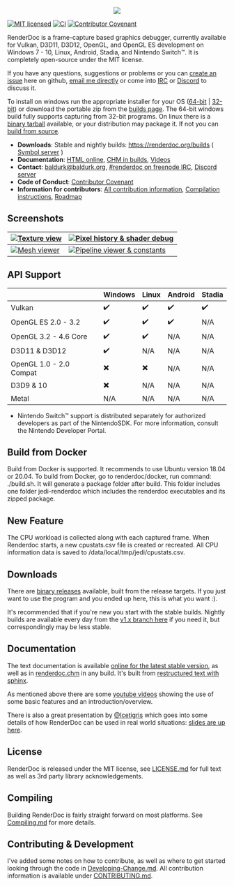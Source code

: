 <p align="center"><img src="https://user-images.githubusercontent.com/661798/36482670-f81601c0-170b-11e8-8adb-2365b346ac27.png" /></p>

[![MIT licensed](https://img.shields.io/badge/license-MIT-blue.svg)](LICENSE.md)
[![CI](https://github.com/baldurk/renderdoc/workflows/CI/badge.svg?branch=actions-test&event=push)](https://github.com/baldurk/renderdoc/actions)
[![Contributor Covenant](https://img.shields.io/badge/Contributor%20Covenant-v2.0%20adopted-ff69b4.svg)](docs/CODE_OF_CONDUCT.md) 

RenderDoc is a frame-capture based graphics debugger, currently available for Vulkan, D3D11, D3D12, OpenGL, and OpenGL ES development on Windows 7 - 10, Linux, Android, Stadia, and Nintendo Switch&trade;. It is completely open-source under the MIT license.

If you have any questions, suggestions or problems or you can [create an issue](https://github.com/baldurk/renderdoc/issues/new) here on github, [email me directly](mailto:baldurk@baldurk.org) or come into [IRC](https://kiwiirc.com/client/irc.freenode.net/#renderdoc) or [Discord](https://discord.gg/ahq6yRB) to discuss it.

To install on windows run the appropriate installer for your OS ([64-bit](https://renderdoc.org/stable/latest/RenderDoc_latest_64.msi) | [32-bit](https://renderdoc.org/stable/latest/RenderDoc_latest_32.msi)) or download the portable zip from the [builds page](https://renderdoc.org/builds). The 64-bit windows build fully supports capturing from 32-bit programs. On linux there is a [binary tarball](https://renderdoc.org/stable/latest/renderdoc_latest.tar.gz) available, or your distribution may package it. If not you can [build from source](docs/CONTRIBUTING/Compiling.md).

* **Downloads**: Stable and nightly builds: https://renderdoc.org/builds ( [Symbol server](https://renderdoc.org/symbols) )
* **Documentation**: [HTML online](https://renderdoc.org/docs), [CHM in builds](https://renderdoc.org/docs/renderdoc.chm), [Videos](http://www.youtube.com/user/baldurkarlsson/)
* **Contact**: [baldurk@baldurk.org](mailto:baldurk@baldurk.org), [#renderdoc on freenode IRC](https://kiwiirc.com/client/irc.freenode.net/#renderdoc), [Discord server](https://discord.gg/ahq6yRB)
* **Code of Conduct**: [Contributor Covenant](docs/CODE_OF_CONDUCT.md)
* **Information for contributors**: [All contribution information](docs/CONTRIBUTING.md), [Compilation instructions](docs/CONTRIBUTING/Compiling.md), [Roadmap](https://github.com/baldurk/renderdoc/wiki/Roadmap)

Screenshots
--------------

| [ ![Texture view](https://renderdoc.org/fp/ts_screen1.jpg?2) ](https://renderdoc.org/fp/screen1.jpg) | [ ![Pixel history & shader debug](https://renderdoc.org/fp/ts_screen2.jpg?2) ](https://renderdoc.org/fp/screen2.png) |
| --- | --- |
| [ ![Mesh viewer](https://renderdoc.org/fp/ts_screen3.jpg?2) ](https://renderdoc.org/fp/screen3.png) | [ ![Pipeline viewer & constants](https://renderdoc.org/fp/ts_screen4.jpg?2) ](https://renderdoc.org/fp/screen4.png) |

API Support
--------------

|                          | Windows                  | Linux                    | Android                   | Stadia                    |
| ------------------------ | ------------------------ | ------------------------ | ------------------------  | ------------------------  |
| Vulkan                   | :heavy_check_mark:       | :heavy_check_mark:       | :heavy_check_mark:        | :heavy_check_mark:        |
| OpenGL ES 2.0 - 3.2      | :heavy_check_mark:       | :heavy_check_mark:       | :heavy_check_mark:        |  N/A                      |
| OpenGL 3.2 - 4.6 Core    | :heavy_check_mark:       | :heavy_check_mark:       |  N/A                      |  N/A                      |
| D3D11 & D3D12            | :heavy_check_mark:       |  N/A                     |  N/A                      |  N/A                      |
| OpenGL 1.0 - 2.0 Compat  | :heavy_multiplication_x: | :heavy_multiplication_x: |  N/A                      |  N/A                      |
| D3D9 & 10                | :heavy_multiplication_x: |  N/A                     |  N/A                      |  N/A                      |
| Metal                    |  N/A                     |  N/A                     |  N/A                      |  N/A                      |

* Nintendo Switch&trade; support is distributed separately for authorized developers as part of the NintendoSDK. For more information, consult the Nintendo Developer Portal.

Build from Docker
--------------
Build from Docker is supported. It recommends to use Ubuntu version 18.04 or 20.04. To build from Docker, go to renderdoc/docker, run command: ./build.sh. It will generate a package folder after build. This folder includes one folder jedi-renderdoc which includes the renderdoc executables and its zipped package.

New Feature
--------------
The CPU workload is collected along with each captured frame. When Renderdoc starts, a new cpustats.csv file is created or recreated. All CPU information data is saved to /data/local/tmp/jedi/cpustats.csv.

Downloads
--------------

There are [binary releases](https://renderdoc.org/builds) available, built from the release targets. If you just want to use the program and you ended up here, this is what you want :).

It's recommended that if you're new you start with the stable builds. Nightly builds are available every day from the [v1.x branch here](https://renderdoc.org/builds#nightly) if you need it, but correspondingly may be less stable.

Documentation
--------------

The text documentation is available [online for the latest stable version](https://renderdoc.org/docs/), as well as in [renderdoc.chm](https://renderdoc.org/docs/renderdoc.chm) in any build. It's built from [restructured text with sphinx](docs).

As mentioned above there are some [youtube videos](http://www.youtube.com/user/baldurkarlsson/) showing the use of some basic features and an introduction/overview.

There is also a great presentation by [@Icetigris](https://twitter.com/Icetigris) which goes into some details of how RenderDoc can be used in real world situations: [slides are up here](https://docs.google.com/presentation/d/1LQUMIld4SGoQVthnhT1scoA3k4Sg0as14G4NeSiSgFU/edit#slide=id.p).

License
--------------

RenderDoc is released under the MIT license, see [LICENSE.md](LICENSE.md) for full text as well as 3rd party library acknowledgements.

Compiling
---------

Building RenderDoc is fairly straight forward on most platforms. See [Compiling.md](docs/CONTRIBUTING/Compiling.md) for more details.

Contributing & Development
--------------

I've added some notes on how to contribute, as well as where to get started looking through the code in [Developing-Change.md](docs/CONTRIBUTING/Developing-Change.md). All contribution information is available under [CONTRIBUTING.md](docs/CONTRIBUTING.md).

